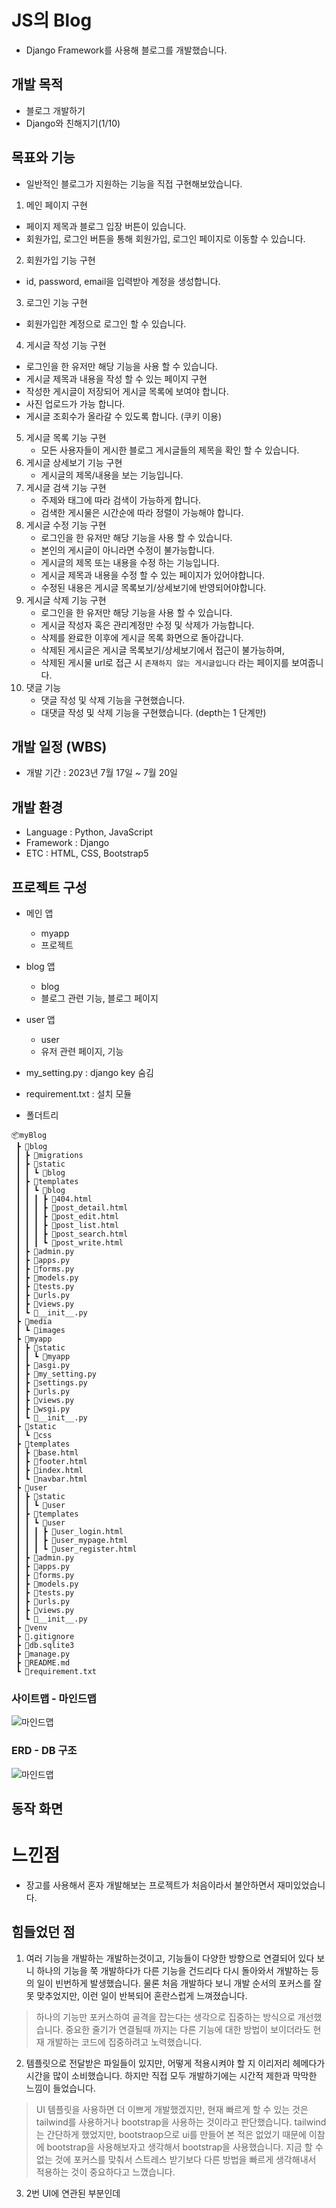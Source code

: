 # JS의 Blog

- Django Framework를 사용해 블로그를 개발했습니다.


## 개발 목적

- 블로그 개발하기
- Django와 친해지기(1/10)


## 목표와 기능

- 일반적인 블로그가 지원하는 기능을 직접 구현해보았습니다.

1. 메인 페이지 구현
  - 페이지 제목과 블로그 입장 버튼이 있습니다.
  - 회원가입, 로그인 버튼을 통해 회원가입, 로그인 페이지로 이동할 수 있습니다.
2. 회원가입 기능 구현
  - id, password, email을 입력받아 계정을 생성합니다.
3. 로그인 기능 구현
  - 회원가입한 계정으로 로그인 할 수 있습니다.
4. 게시글 작성 기능 구현
  - 로그인을 한 유저만 해당 기능을 사용 할 수 있습니다.
  - 게시글 제목과 내용을 작성 할 수 있는 페이지 구현
  - 작성한 게시글이 저장되어 게시글 목록에 보여야 합니다.
  - 사진 업로드가 가능 합니다.
  - 게시글 조회수가 올라갈 수 있도록 합니다. (쿠키 이용)
5. 게시글 목록 기능 구현
    - 모든 사용자들이 게시한 블로그 게시글들의 제목을 확인 할 수 있습니다.
6. 게시글 상세보기 기능 구현
    - 게시글의 제목/내용을 보는 기능입니다.
7. 게시글 검색 기능 구현
    - 주제와 태그에 따라 검색이 가능하게 합니다.
    - 검색한 게시물은 시간순에 따라 정렬이 가능해야 합니다.
8. 게시글 수정 기능 구현
    - 로그인을 한 유저만 해당 기능을 사용 할 수 있습니다.
    - 본인의 게시글이 아니라면 수정이 불가능합니다.
    - 게시글의 제목 또는 내용을 수정 하는 기능입니다.
    - 게시글 제목과 내용을 수정 할 수 있는 페이지가 있어야합니다.
    - 수정된 내용은 게시글 목록보기/상세보기에 반영되어야합니다.
9. 게시글 삭제 기능 구현
    - 로그인을 한 유저만 해당 기능을 사용 할 수 있습니다.
    - 게시글 작성자 혹은 관리계정만 수정 및 삭제가 가능합니다.
    - 삭제를 완료한 이후에 게시글 목록 화면으로 돌아갑니다.
    - 삭제된 게시글은 게시글 목록보기/상세보기에서 접근이 불가능하며,
    - 삭제된 게시물 url로 접근 시 `존재하지 않는 게시글입니다` 라는 페이지를 보여줍니다.
10. 댓글 기능
    - 댓글 작성 및 삭제 기능을 구현했습니다.
    - 대댓글 작성 및 삭제 기능을 구현했습니다. (depth는 1 단계만)


## 개발 일정 (WBS)

- 개발 기간 : 2023년 7월 17일 ~ 7월 20일

## 개발 환경

- Language : Python, JavaScript
- Framework : Django
- ETC : HTML, CSS, Bootstrap5

## 프로젝트 구성

- 메인 앱
  - myapp
  - 프로젝트

- blog 앱
  - blog
  - 블로그 관련 기능, 블로그 페이지

- user 앱
  - user
  - 유저 관련 페이지, 기능

- my_setting.py : django key 숨김
- requirement.txt : 설치 모듈

- 폴더트리
```
📦myBlog
 ┣ 📂blog
 ┃ ┣ 📂migrations
 ┃ ┣ 📂static
 ┃ ┃ ┗ 📂blog
 ┃ ┣ 📂templates
 ┃ ┃ ┗ 📂blog
 ┃ ┃ ┃ ┣ 📜404.html
 ┃ ┃ ┃ ┣ 📜post_detail.html
 ┃ ┃ ┃ ┣ 📜post_edit.html
 ┃ ┃ ┃ ┣ 📜post_list.html
 ┃ ┃ ┃ ┣ 📜post_search.html
 ┃ ┃ ┃ ┗ 📜post_write.html
 ┃ ┣ 📜admin.py
 ┃ ┣ 📜apps.py
 ┃ ┣ 📜forms.py
 ┃ ┣ 📜models.py
 ┃ ┣ 📜tests.py
 ┃ ┣ 📜urls.py
 ┃ ┣ 📜views.py
 ┃ ┗ 📜__init__.py
 ┣ 📂media
 ┃ ┗ 📂images
 ┣ 📂myapp
 ┃ ┣ 📂static
 ┃ ┃ ┗ 📂myapp
 ┃ ┣ 📜asgi.py
 ┃ ┣ 📜my_setting.py
 ┃ ┣ 📜settings.py
 ┃ ┣ 📜urls.py
 ┃ ┣ 📜views.py
 ┃ ┣ 📜wsgi.py
 ┃ ┗ 📜__init__.py
 ┣ 📂static
 ┃ ┗ 📂css
 ┣ 📂templates
 ┃ ┣ 📜base.html
 ┃ ┣ 📜footer.html
 ┃ ┣ 📜index.html
 ┃ ┗ 📜navbar.html
 ┣ 📂user
 ┃ ┣ 📂static
 ┃ ┃ ┗ 📂user
 ┃ ┣ 📂templates
 ┃ ┃ ┗ 📂user
 ┃ ┃ ┃ ┣ 📜user_login.html
 ┃ ┃ ┃ ┣ 📜user_mypage.html
 ┃ ┃ ┃ ┗ 📜user_register.html
 ┃ ┣ 📜admin.py
 ┃ ┣ 📜apps.py
 ┃ ┣ 📜forms.py
 ┃ ┣ 📜models.py
 ┃ ┣ 📜tests.py
 ┃ ┣ 📜urls.py
 ┃ ┣ 📜views.py
 ┃ ┗ 📜__init__.py
 ┣ 📂venv
 ┣ 📜.gitignore
 ┣ 📜db.sqlite3
 ┣ 📜manage.py
 ┣ 📜README.md
 ┗ 📜requirement.txt

```

### 사이트맵 - 마인드맵

![마인드맵](/readme/mindmap.jpg)

### ERD - DB 구조

![마인드맵](/readme/erd_db.png)

## 동작 화면


# 느낀점

- 장고를 사용해서 혼자 개발해보는 프로젝트가 처음이라서 불안하면서 재미있었습니다.

## 힘들었던 점
1. 여러 기능을 개발하는 개발하는것이고, 기능들이 다양한 방향으로 연결되어 있다 보니 하나의 기능을 쭉 개발하다가 다른 기능을 건드리다 다시 돌아와서 개발하는 등의 일이 빈번하게 발생했습니다. 물론 처음 개발하다 보니 개발 순서의 포커스를 잘 못 맞추었지만, 이런 일이 반복되어 혼란스럽게 느껴졌습니다.

  > 하나의 기능만 포커스하여 골격을 잡는다는 생각으로 집중하는 방식으로 개선했습니다. 중요한 줄기가 연결될때 까지는 다른 기능에 대한 방법이 보이더라도 현재 개발하는 코드에 집중하려고 노력했습니다.

2. 템플릿으로 전달받은 파일들이 있지만, 어떻게 적용시켜야 할 지 이리저리 헤메다가 시간을 많이 소비했습니다. 하지만 직접 모두 개발하기에는 시간적 제한과 막막한 느낌이 들었습니다.

  > UI 템플릿을 사용하면 더 이쁘게 개발했겠지만, 현재 빠르게 할 수 있는 것은 tailwind를 사용하거나 bootstrap을 사용하는 것이라고 판단했습니다. tailwind는 간단하게 했었지만, bootstraop으로 ui를 만들어 본 적은 없었기 때문에 이참에 bootstrap을 사용해보자고 생각해서 bootstrap을 사용했습니다. 지금 할 수 없는 것에 포커스를 맞춰서 스트레스 받기보다 다른 방법을 빠르게 생각해내서 적용하는 것이 중요하다고 느꼈습니다.

3. 2번 UI에 연관된 부분인데

## 
